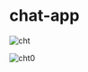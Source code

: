 # chat-app
![cht](https://user-images.githubusercontent.com/78157776/227852075-f9aeef6d-053f-4989-bc2d-c9bae839aabe.png)

![cht0](https://user-images.githubusercontent.com/78157776/227852130-4dd9ddc4-f602-4336-a599-2b680b66500e.png)
